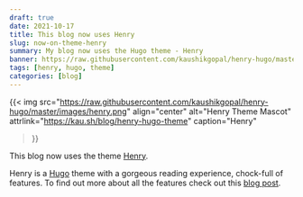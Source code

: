 ```yaml
---
draft: true
date: 2021-10-17
title: This blog now uses Henry
slug: now-on-theme-henry
summary: My blog now uses the Hugo theme - Henry
banner: https://raw.githubusercontent.com/kaushikgopal/henry-hugo/master/images/henry.png
tags: [henry, hugo, theme]
categories: [blog]
---
```


{{< img src="https://raw.githubusercontent.com/kaushikgopal/henry-hugo/master/images/henry.png"
        align="center"
        alt="Henry Theme Mascot"
        attrlink="https://kau.sh/blog/henry-hugo-theme"
        caption="Henry"
>}}

This blog now uses the theme [Henry](https://kau.sh/blog/henry-hugo-theme).

Henry is a [Hugo](https://gohugo.io/) theme with a gorgeous reading experience, chock-full of features. To find out more about all the features check out this [blog post](https://kau.sh/blog/henry-hugo-theme/).